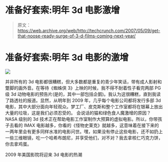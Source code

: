 # 准备好套索:明年 3d 电影激增

> 原文：<https://web.archive.org/web/http://techcrunch.com/2007/05/09/get-that-noose-ready-surge-of-3-d-films-coming-next-year/>

# 准备好套索:明年 3d 电影的激增

![](img/5bbc1614cee3c3417c40701c6b895569.png)

并非所有的 3d 电影都很糟糕，但大多数都是重复的青少年笑话，带有成人影射和蹩脚的画外音。在等待《蜘蛛侠 3》上映的时候，我不得不耐着性子看完两部 PG 级 3d 动物电影的预告片(是的，其中一部包括企鹅)。我认为这很糟糕，直到我读了路透社的报道。显然，从明年到 2009 年，几乎每个电影公司都将发行多部 3d 电影，其中大部分面向年轻观众。梦工厂、皮克斯和整个工作室都将在银幕上放出大量的垃圾，这是我们必须忍受的。
 会说话的猫和绿色食人魔激增的原因？NASA 级别的 3d 技术正在帮助电影工作室制作大预算的虚拟电影。所以，你带孩子去看的 IMAX 电影越多，你看的《怪物史莱克》就越多，这意味着在接下来的一两年里会有更多同样水准的电影问世。嘿，如果没有停止这些电影，还不如扔上一些三维眼镜，吃一个哈希布朗尼，并享受他们，对不对？我去拿核仁巧克力饼，你去拿鸡蛋。

2009 年美国影院将迎来 3d 电影的热潮